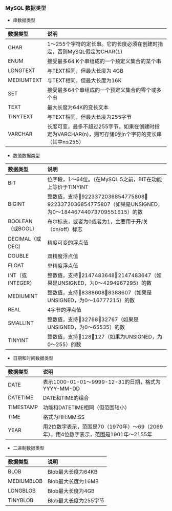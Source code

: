 ### MySQL 数据类型
- 串数据类型

|数据类型  |说明|
|:---------|:--|
|CHAR      |1～255个字符的定长串。它的长度必须在创建时指定，否则MySQL假定为CHAR(1)|
|ENUM      |接受最多64 K个串组成的一个预定义集合的某个串|
|LONGTEXT  |与TEXT相同，但最大长度为 4GB|
|MEDIUMTEXT|与TEXT相同，但最大长度为16K|
|SET       |接受最多64个串组成的一个预定义集合的零个或多个串|
|TEXT      |最大长度为64K的变长文本|
|TINYTEXT  |与TEXT相同，但最大长度为255字节|
|VARCHAR   |长度可变，最多不超过255字节。如果在创建时指定为VARCHAR(n)，则可存储0到n个字符的变长串（其中n≤255）|


- 数值数据类型

|数据类型         |说明|
|:---------------|:---|
|BIT             |位字段，1～64位。（在MySQL 5之前，BIT在功能上等价于TINYINT|
|BIGINT          |整数值，支持9223372036854775808～9223372036854775807（如果是UNSIGNED，为0～18446744073709551615）的数|
|BOOLEAN（或BOOL）|布尔标志，或者为0或者为1，主要用于开/关（on/off）标志|
|DECIMAL（或DEC） |精度可变的浮点值|
|DOUBLE          |双精度浮点值|
|FLOAT           |单精度浮点值|
|INT（或INTEGER）|整数值，支持2147483648～2147483647（如果是UNSIGNED，为0～4294967295）的数|
|MEDIUMINT     |整数值，支持8388608～8388607（如果是UNSIGNED，为0～16777215）的数|
|REAL|4字节的浮点值|
|SMALLINT        |整数值，支持32768～32767（如果是UNSIGNED，为0～65535）的数|
|TINYINT         |整数值，支持128～127（如果为UNSIGNED，为0～255）的数|


- 日期和时间数据类型

|数据类型  |说明|
|:--------|:---|
|DATE     |表示1000-01-01～9999-12-31的日期，格式为YYYY-MM-DD|
|DATETIME |DATE和TIME的组合|
|TIMESTAMP|功能和DATETIME相同（但范围较小）|
|TIME     |格式为HH:MM:SS|
|YEAR     |用2位数字表示，范围是70（1970年）～69（2069年），用4位数字表示，范围是1901年～2155年|

- 二进制数据类型

|数据类型   |说明|
|:---------|:---|
|BLOB      |Blob最大长度为64KB|
|MEDIUMBLOB|Blob最大长度为16MB|
|LONGBLOB  |Blob最大长度为4GB|
|TINYBLOB  |Blob最大长度为255字节|
